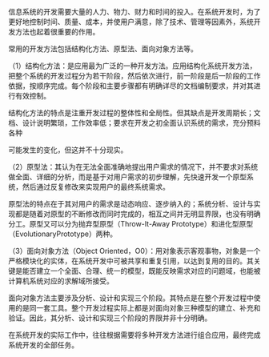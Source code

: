 
信息系统的开发需要大量的人力、物力、财力和时间的投入。在系统开发时，为了更好地控制时间、质量、成本，并使用户满意，除了技术、管理等因素外，系统开发方法也起着很重要的作用。

常用的开发方法包括结构化方法、原型法、面向对象方法等。

（1）结构化方法：是应用最为广泛的一种开发方法。应用结构化系统开发方法，把整个系统的开发过程分为若干阶段，然后依次进行，前一阶段是后一阶段的工作依据，按顺序完成。每个阶段和主要步骤都有明确详尽的文档编制要求，并对其进行有效控制。

结构化方法的特点是注重开发过程的整体性和全局性。但其缺点是开发周期长；文档、设计说明繁琐，工作效率低；要求在开发之初全面认识系统的需求，充分预料各种

可能发生的变化，但这并不十分现实。

（2）原型法：其认为在无法全面准确地提出用户需求的情况下，并不要求对系统做全面、详细的分析，而是基于对用户需求的初步理解，先快速开发一个原型系统，然后通过反复修改来实现用户的最终系统需求。

原型法的特点在于其对用户的需求是动态响应、逐步纳入的；系统分析、设计与实现都是随着对原型的不断修改而同时完成的，相互之间并无明显界限，也没有明确分工。原型又可以分为抛弃型原型（Throw-It-Away Prototype）和进化型原型（EvolutionaryPrototype）两种。

（3）面向对象方法（Object Oriented，O0）：用对象表示客观事物，对象是一个严格模块化的实体，在系统开发中可被共享和重复引用，以达到复用的目的。其关键是能否建立一个全面、合理、统一的模型，既能反映需求对应的问题域，也能被计算机系统对应的求解域所接受。

面向对象方法主要涉及分析、设计和实现三个阶段。其特点是在整个开发过程中使用的是同一套工具。整个开发过程实际上都是对面向对象三种模型的建立、补充和验证。因此，其分析、设计和实现三个阶段的界限并非十分明确。

在系统开发的实际工作中，往往根据需要将多种开发方法进行组合应用，最终完成系统开发的全部任务。
